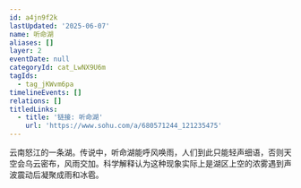 ```yaml
---
id: a4jn9f2k
lastUpdated: '2025-06-07'
name: 听命湖
aliases: []
layer: 2
eventDate: null
categoryId: cat_LwNX9U6m
tagIds:
  - tag_jKWvm6pa
timelineEvents: []
relations: []
titledLinks:
  - title: '链接: 听命湖'
    url: 'https://www.sohu.com/a/680571244_121235475'
---
```

云南怒江的一条湖。传说中，听命湖能呼风唤雨，人们到此只能轻声细语，否则天空会乌云密布，风雨交加。科学解释认为这种现象实际上是湖区上空的浓雾遇到声波震动后凝聚成雨和冰雹。
